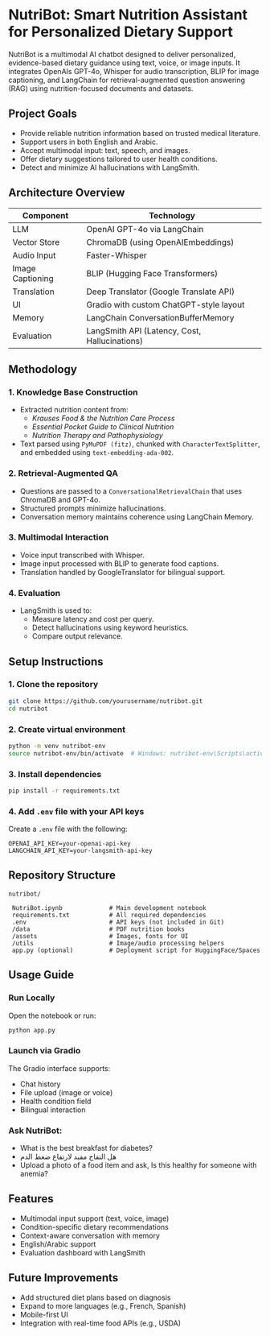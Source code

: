 #  NutriBot: Smart Nutrition Assistant for Personalized Dietary Support

NutriBot is a multimodal AI chatbot designed to deliver personalized, evidence-based dietary guidance using text, voice, or image inputs. It integrates OpenAIs GPT-4o, Whisper for audio transcription, BLIP for image captioning, and LangChain for retrieval-augmented question answering (RAG) using nutrition-focused documents and datasets.


##  Project Goals

- Provide reliable nutrition information based on trusted medical literature.
- Support users in both English and Arabic.
- Accept multimodal input: text, speech, and images.
- Offer dietary suggestions tailored to user health conditions.
- Detect and minimize AI hallucinations with LangSmith.


##  Architecture Overview

| Component        | Technology |
|------------------|------------|
| LLM              | OpenAI GPT-4o via LangChain |
| Vector Store     | ChromaDB (using OpenAIEmbeddings) |
| Audio Input      | Faster-Whisper |
| Image Captioning | BLIP (Hugging Face Transformers) |
| Translation      | Deep Translator (Google Translate API) |
| UI               | Gradio with custom ChatGPT-style layout |
| Memory           | LangChain ConversationBufferMemory |
| Evaluation       | LangSmith API (Latency, Cost, Hallucinations) |


##  Methodology

### 1. **Knowledge Base Construction**
- Extracted nutrition content from:
  - *Krauses Food & the Nutrition Care Process*
  - *Essential Pocket Guide to Clinical Nutrition*
  - *Nutrition Therapy and Pathophysiology*
- Text parsed using `PyMuPDF (fitz)`, chunked with `CharacterTextSplitter`, and embedded using `text-embedding-ada-002`.

### 2. **Retrieval-Augmented QA**
- Questions are passed to a `ConversationalRetrievalChain` that uses ChromaDB and GPT-4o.
- Structured prompts minimize hallucinations.
- Conversation memory maintains coherence using LangChain Memory.

### 3. **Multimodal Interaction**
- Voice input transcribed with Whisper.
- Image input processed with BLIP to generate food captions.
- Translation handled by GoogleTranslator for bilingual support.

### 4. **Evaluation**
- LangSmith is used to:
  - Measure latency and cost per query.
  - Detect hallucinations using keyword heuristics.
  - Compare output relevance.


##  Setup Instructions

### 1. Clone the repository
```bash
git clone https://github.com/yourusername/nutribot.git
cd nutribot
```

### 2. Create virtual environment
```bash
python -m venv nutribot-env
source nutribot-env/bin/activate  # Windows: nutribot-env\Scripts\activate
```

### 3. Install dependencies
```bash
pip install -r requirements.txt
```

### 4. Add `.env` file with your API keys
Create a `.env` file with the following:
```env
OPENAI_API_KEY=your-openai-api-key
LANGCHAIN_API_KEY=your-langsmith-api-key
```


##  Repository Structure

```
nutribot/

 NutriBot.ipynb             # Main development notebook
 requirements.txt           # All required dependencies
 .env                       # API keys (not included in Git)
 /data                      # PDF nutrition books
 /assets                    # Images, fonts for UI
 /utils                     # Image/audio processing helpers
 app.py (optional)          # Deployment script for HuggingFace/Spaces
```


##  Usage Guide

###  Run Locally
Open the notebook or run:
```bash
python app.py
```

###  Launch via Gradio
The Gradio interface supports:
- Chat history
- File upload (image or voice)
- Health condition field
- Bilingual interaction

###  Ask NutriBot:
- What is the best breakfast for diabetes?
- هل التفاح مفيد لارتفاع ضغط الدم
- Upload a photo of a food item and ask, Is this healthy for someone with anemia?


##  Features

-  Multimodal input support (text, voice, image)
-  Condition-specific dietary recommendations
-  Context-aware conversation with memory
-  English/Arabic support
-  Evaluation dashboard with LangSmith


##  Future Improvements

- Add structured diet plans based on diagnosis
- Expand to more languages (e.g., French, Spanish)
- Mobile-first UI
- Integration with real-time food APIs (e.g., USDA)
